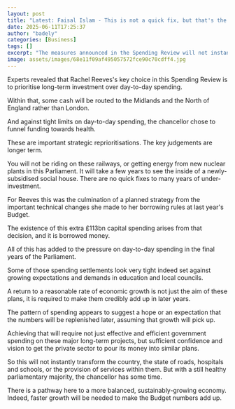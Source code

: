 ```yaml
---
layout: post
title: "Latest: Faisal Islam - This is not a quick fix, but that's the point"
date: 2025-06-11T17:25:37
author: "badely"
categories: [Business]
tags: []
excerpt: "The measures announced in the Spending Review will not instantly transform the economy."
image: assets/images/68e11f09af495057572fce90c70cdff4.jpg
---
```


Experts revealed that Rachel Reeves's key choice in this Spending Review is to prioritise long-term investment over day-to-day spending. 

Within that, some cash will be routed to the Midlands and the North of England rather than London.

And against tight limits on day-to-day spending, the chancellor chose to funnel funding towards health.

These are important strategic reprioritisations. The key judgements are longer term.

You will not be riding on these railways, or getting energy from new nuclear plants  in this Parliament. It will take a few years to see the inside of a newly-subsidised social house. There are no quick fixes to many years of under-investment.

For Reeves this was the culmination of a planned strategy from the important technical changes she made to her borrowing rules at last year's Budget.

The existence of this extra £113bn capital spending arises from that decision, and it is borrowed money.

All of this has added to the pressure on day-to-day spending in the final years of the Parliament.

Some of those spending settlements look very tight indeed set against growing expectations and demands in education and local councils.

A return to a reasonable rate of economic growth is not just the aim of these plans, it is required to make them credibly add up in later years.

The pattern of spending appears to suggest a hope or an expectation that the numbers will be replenished later, assuming that growth will pick up.

Achieving that will require not just effective and efficient government spending on these major long-term projects, but sufficient confidence and vision to get the private sector to pour its money into similar plans.

So this will not instantly transform the country, the state of roads, hospitals and schools, or the provision of services within them. But with a still healthy parliamentary majority, the chancellor has some time.

There is a pathway here to a more balanced, sustainably-growing economy. Indeed, faster growth will be needed to make the Budget numbers add up.

